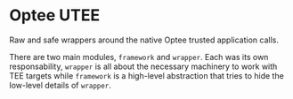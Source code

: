 # Optee UTEE

Raw and safe wrappers around the native Optee trusted application calls.

There are two main modules, `framework` and `wrapper`. Each was its own responsability, `wrapper` is all 
about the necessary machinery to work with TEE targets while `framework` is a high-level abstraction that tries to hide the low-level details of `wrapper`.
